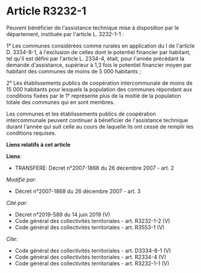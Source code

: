 # Article R3232-1

Peuvent bénéficier de l'assistance technique mise à disposition par le département, instituée par l'article L. 3232-1-1 : 

1° Les communes considérées comme rurales en application du I de l'article D. 3334-8-1, à l'exclusion de celles dont le
potentiel financier par habitant, tel qu'il est défini par l'article L. 2334-4, était, pour l'année précédant la demande
d'assistance, supérieur à 1,3 fois le potentiel financier moyen par habitant des communes de moins de 5 000 habitants ; 

2° Les établissements publics de coopération intercommunale de moins de 15 000 habitants pour lesquels la population des
communes répondant aux conditions fixées par le 1° représente plus de la moitié de la population totale des communes qui en
sont membres. 

Les communes et les établissements publics de coopération intercommunale peuvent continuer à bénéficier de l'assistance
technique durant l'année qui suit celle au cours de laquelle ils ont cessé de remplir les conditions requises.

**Liens relatifs à cet article**

**Liens**:

  - TRANSFERE: Décret n°2007-1868 du 26 décembre 2007 - art. 2

_Modifié par_:

  - Décret n°2007-1868 du 26 décembre 2007 - art. 3

_Cité par_:

  - Décret n°2019-589 du 14 juin 2019 (V)
  - Code général des collectivités territoriales - art. R3232-1-2 (V)
  - Code général des collectivités territoriales - art. R3553-1 (V)

_Cite_:

  - Code général des collectivités territoriales - art. D3334-8-1 (V)
  - Code général des collectivités territoriales - art. R2334-4 (V)
  - Code général des collectivités territoriales - art. R3232-1-1 (V)
